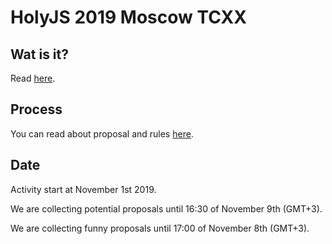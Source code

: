 # HolyJS 2019 Moscow TCXX

## Wat is it?

Read [here](../../README.md).

## Process

You can read about proposal and rules [here](https://github.com/HolyJS-TCXX/proposals).

## Date

Activity start at November 1st 2019.

We are collecting potential proposals until 16:30 of November 9th (GMT+3).

We are collecting funny proposals until 17:00 of November 8th (GMT+3).


